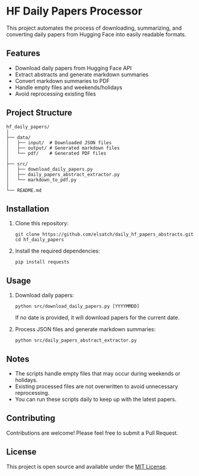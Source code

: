 # HF Daily Papers Processor

This project automates the process of downloading, summarizing, and converting daily papers from Hugging Face into easily readable formats.

## Features

- Download daily papers from Hugging Face API
- Extract abstracts and generate markdown summaries
- Convert markdown summaries to PDF
- Handle empty files and weekends/holidays
- Avoid reprocessing existing files

## Project Structure

```
hf_daily_papers/
│
├── data/
│   ├── input/  # Downloaded JSON files
│   ├── output/ # Generated markdown files
│   └── pdf/    # Generated PDF files
│
├── src/
│   ├── download_daily_papers.py
│   ├── daily_papers_abstract_extractor.py
│   └── markdown_to_pdf.py
│
└── README.md
```

## Installation

1. Clone this repository:

   ```
   git clone https://github.com/elsatch/daily_hf_papers_abstracts.git
   cd hf_daily_papers
   ```

2. Install the required dependencies:

   ```
   pip install requests
   ```

## Usage

1. Download daily papers:
   ```
   python src/download_daily_papers.py [YYYYMMDD]
   ```
   If no date is provided, it will download papers for the current date.

2. Process JSON files and generate markdown summaries:
   ```
   python src/daily_papers_abstract_extractor.py
   ```


## Notes

- The scripts handle empty files that may occur during weekends or holidays.
- Existing processed files are not overwritten to avoid unnecessary reprocessing.
- You can run these scripts daily to keep up with the latest papers.

## Contributing

Contributions are welcome! Please feel free to submit a Pull Request.

## License

This project is open source and available under the [MIT License](https://choosealicense.com/licenses/mit/).

